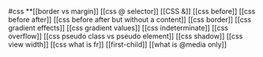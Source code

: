 #css 
**[[border vs margin]]
[[css @ selector]]
[[CSS &]]
[[css before]]
[[css before after]]
[[css before after but without a content]]
[[css border]]
[[css gradient effects]]
[[css gradient values]]
[[css indeterminate]]
[[css overflow]]
[[css pseudo class vs pseudo element]]
[[css shadow]]
[[css view width]]
[[css what is fr]]
[[first-child]]
[[what is @media only]]



